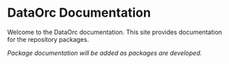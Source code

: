 # DataOrc Documentation

Welcome to the DataOrc documentation. This site provides documentation for the repository packages.

_Package documentation will be added as packages are developed._
